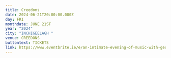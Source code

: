 ```yaml
---
title: Creedons
date: 2024-06-21T20:00:00.000Z
day: FRI
monthdate: JUNE 21ST
year: "2024"
city: "INCHIGEELAGH "
venue: CREEDONS
buttontext: TICKETS
link: https://www.eventbrite.ie/e/an-intimate-evening-of-music-with-george-murphy-tickets-854362690807
---
```

